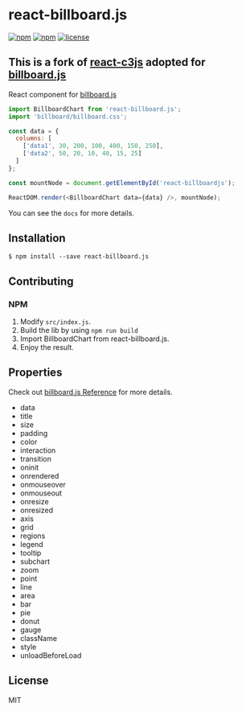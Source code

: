 # react-billboard.js

[![npm](https://img.shields.io/npm/v/npm.svg)](https://www.npmjs.com/package/react-billboard.js)
[![npm](https://img.shields.io/npm/dt/express.svg)](https://www.npmjs.com/package/react-billboard.js)
[![license](https://img.shields.io/github/license/mashape/apistatus.svg)](https://www.npmjs.com/package/react-billboard.js)

## This is a fork of [react-c3js](https://github.com/bcbcarl/react-c3js) adopted for [billboard.js](https://naver.github.io/billboard.js/)

React component for [billboard.js](https://naver.github.io/billboard.js/)

```javascript
import BillboardChart from 'react-billboard.js';
import 'billboard/billboard.css';

const data = {
  columns: [
    ['data1', 30, 200, 100, 400, 150, 250],
    ['data2', 50, 20, 10, 40, 15, 25]
  ]
};

const mountNode = document.getElementById('react-billboardjs');

ReactDOM.render(<BillboardChart data={data} />, mountNode);
```

You can see the `docs` for more details.

[Demo]: http://my8bit.github.io/react-billboardjs/

## Installation

```
$ npm install --save react-billboard.js
```

## Contributing

### NPM

1. Modify `src/index.js`.
2. Build the lib by using `npm run build`
3. Import BillboardChart from react-billboard.js.
4. Enjoy the result.

## Properties

Check out [billboard.js Reference](https://naver.github.io/billboard.js/release/latest/doc/) for more details.

* data
* title
* size
* padding
* color
* interaction
* transition
* oninit
* onrendered
* onmouseover
* onmouseout
* onresize
* onresized
* axis
* grid
* regions
* legend
* tooltip
* subchart
* zoom
* point
* line
* area
* bar
* pie
* donut
* gauge
* className
* style
* unloadBeforeLoad

## License

MIT
